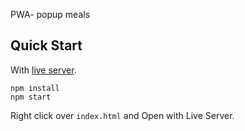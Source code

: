 PWA- popup meals

## Quick Start

With [live server](https://marketplace.visualstudio.com/items?itemName=ritwickdey.LiveServer).

```
npm install
npm start

```

Right click over `index.html` and Open with Live Server.

